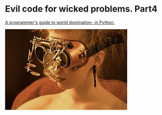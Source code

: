 # Evil code for wicked problems. Part4 

[A programmer's guide to world domination- in Python.](tex/evil.pdf)


[![](tex/img/herGoggles.png)](tex/evil.pdf)
